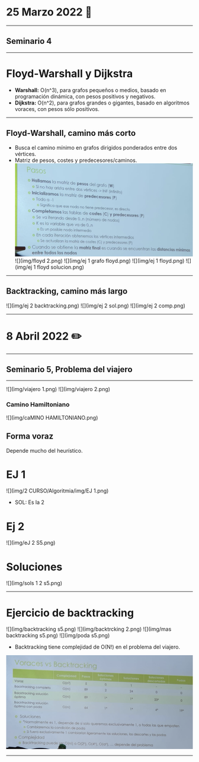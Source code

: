 # 25 Marzo 2022 🎱
---
## Seminario 4
---
# Floyd-Warshall  y Dijkstra
- **Warshall:** O(n^3), para grafos pequeños o medios, basado en programación dinámica, con pesos positivos y negativos.
- **Dijkstra:** O(n^2), para grafos grandes o gigantes, basado en algoritmos voraces, con pesos sólo positivos.
---
## Floyd-Warshall, camino más corto
- Busca el camino mínimo en grafos dirigidos ponderados entre dos vértices.
- Matriz de pesos, costes y predecesores/caminos.
![](img/floyd.png)
![](img/floyd 2.png)
![](img/ej 1 grafo floyd.png)
![](img/ej 1 floyd.png)
![](img/ej 1 floyd solucion.png)

---
## Backtracking, camino más largo
![](img/ej 2 backtracking.png)
![](img/ej 2 sol.png)
![](img/ej 2 comp.png)

---
# 8 Abril 2022 ✏️
---
## Seminario 5, Problema del viajero
---
 ![](img/viajero 1.png)
 ![](img/viajero 2.png)
 ### Camino Hamiltoniano
 ![](img/caMINO HAMILTONIANO.png)
 
 ## Forma voraz
 Depende mucho del heurístico.
# EJ 1
 ![](img/2 CURSO/Algoritmia/img/EJ 1.png)
 - SOL: Es la 2 

# Ej 2
![](img/eJ 2 S5.png)

# Soluciones
![](img/sols 1 2 s5.png)

---
# Ejercicio de backtracking
![](img/backtracking s5.png)
![](img/backtrcking 2.png)
![](img/mas backtracking s5.png)
![](img/poda s5.png)

- Backtracking tiene complejidad de O(N!) en el problema del viajero.

![](img/voracesvsbt.png)

--- 
